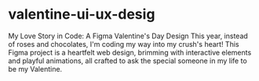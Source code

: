 # valentine-ui-ux-desig
My Love Story in Code: A Figma Valentine's Day Design This year, instead of roses and chocolates, I'm coding my way into my crush's heart! This Figma project is a heartfelt web design, brimming with interactive elements and playful animations, all crafted to ask the special someone in my life to be my Valentine. 
